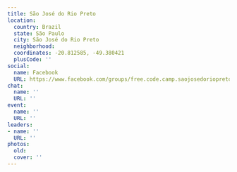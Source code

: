 ```yaml
---
title: São José do Rio Preto
location:
  country: Brazil
  state: São Paulo
  city: São José do Rio Preto
  neighborhood: 
  coordinates: -20.812585, -49.380421
  plusCode: ''
social:
  name: Facebook
  URL: https://www.facebook.com/groups/free.code.camp.saojosedoriopreto
chat:
  name: ''
  URL: ''
event:
  name: ''
  URL: ''
leaders:
- name: ''
  URL: ''
photos:
  old: 
  cover: ''
---
```

